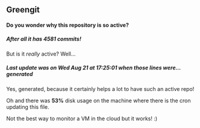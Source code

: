 ## Greengit

#### Do you wonder why this repository is so active?

##### After all it has 4581 commits!

But is it *really* active? Well...

##### Last update was on Wed Aug 21 at 17:25:01 when those lines were... generated

Yes, generated, because it certainly helps a lot to have such an active repo!

Oh and there was **53%** disk usage on the machine
where there is the cron updating this file.

Not the best way to monitor a VM in the cloud but it works! :)
